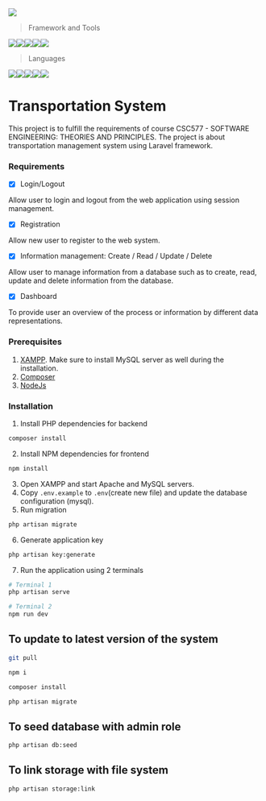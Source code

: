 <img src="https://cdn.freebiesupply.com/logos/thumbs/2x/uitm-universiti-teknologi-mara-logo.png" />

> Framework and Tools

<div style="display: flex">
  <img src="https://img.shields.io/badge/Laravel-FF2D20?style=for-the-badge&logo=laravel&logoColor=white" />
  <img src="https://img.shields.io/badge/Vue%20js-35495E?style=for-the-badge&logo=vuedotjs&logoColor=4FC08D" />
  <img src="https://img.shields.io/badge/Vite-B73BFE?style=for-the-badge&logo=vite&logoColor=FFD62E" />
  <img src="https://img.shields.io/badge/Tailwind_CSS-38B2AC?style=for-the-badge&logo=tailwind-css&logoColor=white" />
  <img src="https://img.shields.io/badge/MySQL-005C84?style=for-the-badge&logo=mysql&logoColor=white" />
</div>

> Languages

<div style="display: flex">
  <img src="https://img.shields.io/badge/PHP-777BB4?style=for-the-badge&logo=php&logoColor=white" />
  <img src="https://img.shields.io/badge/TypeScript-007ACC?style=for-the-badge&logo=typescript&logoColor=white" />
  <img src="https://img.shields.io/badge/JavaScript-323330?style=for-the-badge&logo=javascript&logoColor=F7DF1E" />
  <img src="https://img.shields.io/badge/CSS3-1572B6?style=for-the-badge&logo=css3&logoColor=white" />
  <img src="https://img.shields.io/badge/HTML5-E34F26?style=for-the-badge&logo=html5&logoColor=white" />
</div>

# Transportation System

This project is to fulfill the requirements of course CSC577 - SOFTWARE ENGINEERING: THEORIES AND PRINCIPLES. The project is about transportation management system using Laravel framework.

### Requirements

- [x] Login/Logout

Allow user to login and logout from the web application using session management.

- [x] Registration

Allow new user to register to the web system.

- [x] Information management: Create / Read / Update / Delete

Allow user to manage information from a database such as to create, read, update and delete information from the database.

- [x] Dashboard

To provide user an overview of the process or information by different data representations.

### Prerequisites

1. [XAMPP](https://www.apachefriends.org/index.html). Make sure to install MySQL server as well during the installation.
2. [Composer](https://getcomposer.org/download/)
3. [NodeJs](https://nodejs.org/en)

### Installation

1. Install PHP dependencies for backend

```bash
composer install
```

2. Install NPM dependencies for frontend

```bash
npm install
```

3. Open XAMPP and start Apache and MySQL servers.
4. Copy `.env.example` to `.env`(create new file) and update the database configuration (mysql).
5. Run migration

```bash
php artisan migrate
```

6. Generate application key

```bash
php artisan key:generate
```

7. Run the application using 2 terminals

```bash
# Terminal 1
php artisan serve

# Terminal 2
npm run dev
```

## To update to latest version of the system

```bash
git pull
```

```bash
npm i
```

```bash
composer install
```

```bash
php artisan migrate
```

## To seed database with admin role

```bash
php artisan db:seed
```

## To link storage with file system

```bash
php artisan storage:link
```
